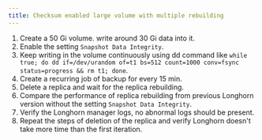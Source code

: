 ```yaml
---
title: Checksum enabled large volume with multiple rebuilding
---
```


1. Create a 50 Gi volume. write around 30 Gi data into it.
1. Enable the setting `Snapshot Data Integrity`. 
1. Keep writing in the volume continuously using dd command like `while true; do dd if=/dev/urandom of=t1 bs=512 count=1000 conv=fsync status=progress && rm t1; done`.
1. Create a recurring job of backup for every 15 min.
1. Delete a replica and wait for the replica rebuilding.
1. Compare the performance of replica rebuilding from previous Longhorn version without the setting `Snapshot Data Integrity`.
1. Verify the Longhorn manager logs, no abnormal logs should be present.
1. Repeat the steps of deletion of the replica and verify Longhorn doesn't take more time than the first iteration.  
